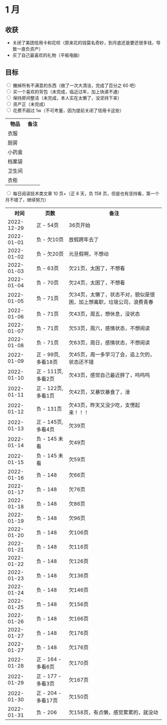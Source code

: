 # 1 月

## 收获

- 关闭了美团信用卡和花呗（原来花的钱莫名奇妙，到月底还是要还很多钱，导致一直负资产）
- 买了自己最喜欢的礼物（平板电脑）

## 目标

<input type="radio" /> 撇掉所有不满意的东西（做了一次大清洁，完成了百分之 60 吧）  
<input type="radio" /> 买一个喜欢的背包（未完成，临近过年，加上快递不通）  
<input type="radio" /> 保持房间整洁（未完成，本人实在太懒了，没坚持下来）  
<input type="radio" /> 资产正（未完成）  
<input type="radio" /> 花费不超过 1w（不可考量，因为提前关闭了信用卡这些）

<table>
  <tr>
    <th>物品</th>
    <th>备注</th>
  </tr>

  <tr>
    <td>衣服</td>
    <td></td>
  </tr>
  <tr>
    <td>厨房</td>
    <td></td>
  </tr>
  <tr>
    <td>小药盒</td>
    <td></td>
  </tr>
  <tr>
    <td>档案袋</td>
    <td></td>
  </tr>
  <tr>
    <td>卫生间</td>
    <td></td>
  </tr>
  <tr>
    <td>衣柜</td>
    <td></td>
  </tr>
</table>

<input type="radio" /> 每日阅读技术类文章 10 页+（正 8 天，负 158 页，但是也有坚持看，第一个月不错了，继续努力）

<table>
  <tr>
    <th>时间</th>
    <th>页数</th>
    <th>备注</th>
  </tr>

  <tr>
    <td>2022-12-29</td>
    <td>正 - 54页</td>
    <td>36页开始</td>
  </tr>
  <tr>
    <td>2022-01-01</td>
    <td>负 - 欠10页</td>
    <td>放假跨年去了</td>
  </tr>
  <tr>
    <td>2022-01-02</td>
    <td>负 - 欠20页</td>
    <td>元旦假啊，不想动</td>
  </tr>
  <tr>
    <td>2022-01-03</td>
    <td>负 - 63页</td>
    <td>欠21页，太困了，不想看</td>
  </tr>
  <tr>
    <td>2022-01-04</td>
    <td>负 - 70页</td>
    <td>欠24页，太困了，不想看</td>
  </tr>
  <tr>
    <td>2022-01-05</td>
    <td>负 - 71页</td>
    <td>欠34页，太懒了，状态不对，貌似是很困，加上想离职，垃圾公司，浪费青春</td>
  </tr>
  <tr>
    <td>2022-01-06</td>
    <td>负 - 71页</td>
    <td>欠43页，周五，想休息，没状态</td>
  </tr>
  <tr>
    <td>2022-01-07</td>
    <td>负 - 71页</td>
    <td>欠53页，周六，感情状态，不想阅读</td>
  </tr>
  <tr>
    <td>2022-01-08</td>
    <td>负 - 71页</td>
    <td>欠63页，周日，感情状态，不想阅读</td>
  </tr>
  <tr>
    <td>2022-01-09</td>
    <td>正 - 99页,多看18页</td>
    <td>欠45页，周一多学习了会，追上欠的，状态还不错</td>
  </tr>
  <tr>
    <td>2022-01-10</td>
    <td>正 - 111页,多看2页</td>
    <td>欠43页，感觉自己最近胖了，呜呜呜</td>
  </tr>
  <tr>
    <td>2022-01-11</td>
    <td>正 - 122页,多看1页</td>
    <td>欠42页，又暴饮暴食了，淦</td>
  </tr>
  <tr>
    <td>2022-01-12</td>
    <td>负 - 131页</td>
    <td>欠43页，昨天又没少吃，支愣起来！！！</td>
  </tr>
  <tr>
    <td>2022-01-13</td>
    <td>正 - 145页,多看4页</td>
    <td>欠39页</td>
  </tr>
  <tr>
    <td>2022-01-14</td>
    <td>负 - 145 未看</td>
    <td>欠49页</td>
  </tr>
  <tr>
    <td>2022-01-15</td>
    <td>负 - 145 未看</td>
    <td>欠59页</td>
  </tr>
  <tr>
    <td>2022-01-16</td>
    <td>负 - 148</td>
    <td>欠66页</td>
  </tr>
  <tr>
    <td>2022-01-17</td>
    <td>负 - 148</td>
    <td>欠76页</td>
  </tr>
  <tr>
    <td>2022-01-18</td>
    <td>负 - 148</td>
    <td>欠86页</td>
  </tr>
  <tr>
    <td>2022-01-19</td>
    <td>负 - 148</td>
    <td>欠96页</td>
  </tr>
  <tr>
    <td>2022-01-20</td>
    <td>负 - 148</td>
    <td>欠106页</td>
  </tr>
  <tr>
    <td>2022-01-21</td>
    <td>负 - 148</td>
    <td>欠116页</td>
  </tr>
  <tr>
    <td>2022-01-22</td>
    <td>负 - 148</td>
    <td>欠126页</td>
  </tr>
  <tr>
    <td>2022-01-23</td>
    <td>负 - 148</td>
    <td>欠136页</td>
  </tr>
  <tr>
    <td>2022-01-24</td>
    <td>负 - 148</td>
    <td>欠146页</td>
  </tr>
  <tr>
    <td>2022-01-25</td>
    <td>负 - 148</td>
    <td>欠156页</td>
  </tr>
  <tr>
    <td>2022-01-26</td>
    <td>负 - 148</td>
    <td>欠166页</td>
  </tr>
  <tr>
    <td>2022-01-27</td>
    <td>负 - 148</td>
    <td>欠176页</td>
  </tr>
  <tr>
    <td>2022-01-27</td>
    <td>负 - 148</td>
    <td>欠176页</td>
  </tr>
  <tr>
    <td>2022-01-28</td>
    <td>正 - 164 - 多看6页</td>
    <td>欠170页</td>
  </tr>
  <tr>
    <td>2022-01-29</td>
    <td>正 - 177 - 多看3页</td>
    <td>欠167页</td>
  </tr>
  <tr>
    <td>2022-01-30</td>
    <td>正 - 204 - 多看17页</td>
    <td>欠150页</td>
  </tr>
  <tr>
    <td>2022-01-31</td>
    <td>负 - 206</td>
    <td>欠158页，有点懒，感觉累累的，就没动</td>
  </tr>
</table>
